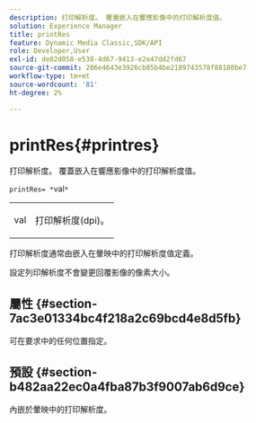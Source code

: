 ```yaml
---
description: 打印解析度。 覆蓋嵌入在響應影像中的打印解析度值。
solution: Experience Manager
title: printRes
feature: Dynamic Media Classic,SDK/API
role: Developer,User
exl-id: de02d058-e538-4d67-9413-e2e47dd2fd67
source-git-commit: 206e4643e3926cb85b4be2189743578f88180be7
workflow-type: tm+mt
source-wordcount: '81'
ht-degree: 2%

---
```


# printRes{#printres}

打印解析度。 覆蓋嵌入在響應影像中的打印解析度值。

`printRes= *`val`*`

<table id="simpletable_3B5576DD070547538E74D4059B3E8251"> 
 <tr class="strow"> 
  <td class="stentry"> <p><span class="varname"> val</span> </p> </td> 
  <td class="stentry"> <p>打印解析度(dpi)。 </p></td> 
 </tr> 
</table>

打印解析度通常由嵌入在暈映中的打印解析度值定義。

設定列印解析度不會變更回覆影像的像素大小。

## 屬性 {#section-7ac3e01334bc4f218a2c69bcd4e8d5fb}

可在要求中的任何位置指定。

## 預設 {#section-b482aa22ec0a4fba87b3f9007ab6d9ce}

內嵌於暈映中的打印解析度。

